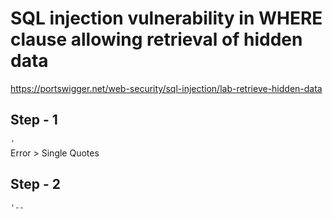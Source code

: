 # SQL injection vulnerability in WHERE clause allowing retrieval of hidden data
https://portswigger.net/web-security/sql-injection/lab-retrieve-hidden-data

Step - 1
-
`'`</br>
Error > Single Quotes

Step - 2
-
`'--`
